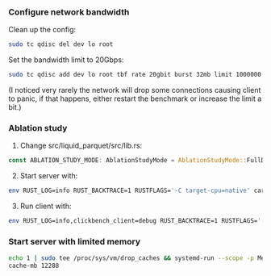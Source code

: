 ### Configure network bandwidth

Clean up the config:
```bash
sudo tc qdisc del dev lo root
```

Set the bandwidth limit to 20Gbps:
```bash
sudo tc qdisc add dev lo root tbf rate 20gbit burst 32mb limit 1000000
```

(I noticed very rarely the network will drop some connections causing client to panic, if that happens, either restart the benchmark or increase the limit a bit.)

### Ablation study

1. Change src/liquid_parquet/src/lib.rs:
```rust
const ABLATION_STUDY_MODE: AblationStudyMode = AblationStudyMode::FullDecoding;
```

2. Start server with:
```bash
env RUST_LOG=info RUST_BACKTRACE=1 RUSTFLAGS='-C target-cpu=native' cargo run --release --bin bench_server -- --address 127.0.0.1:5001 --abort-on-panic
```

3. Run client with:
```bash
env RUST_LOG=info,clickbench_client=debug RUST_BACKTRACE=1 RUSTFLAGS='-C target-cpu=native' cargo run --release --bin clickbench_client -- --query-path benchmark/query_select.sql --file benchmark/data/hits.parquet --bench-mode liquid-eager-transcode --server http://127.0.0.1:5001 --iteration 5 --output benchmark/data/liquid_eager_transcode.json --reset-cache
```


### Start server with limited memory
```bash
echo 1 | sudo tee /proc/sys/vm/drop_caches && systemd-run --scope -p MemoryMax=16G ./target/release/bench_server --address 127.0.0.1:5001 --max-
cache-mb 12288
```
